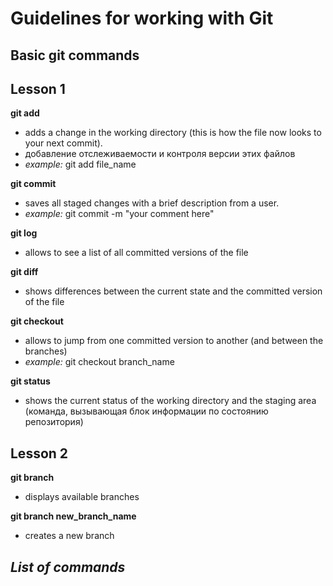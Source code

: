 # Guidelines for working with Git
## Basic git commands

## Lesson 1
**git add** 
* adds a change in the working directory (this is how the file now looks to your next commit). 
* добавление отслеживаемости и контроля версии этих файлов 
* *example:* git add file_name

**git commit** 
* saves all staged changes with a brief description from a user. 
* *example:* git commit -m "your comment here"

**git log**
* allows to see a list of all committed versions of the file

**git diff**
* shows differences between the current state and the committed version of the file 

**git checkout**
* allows to jump from one committed version to another (and between the branches)
* *example:* git checkout branch_name

**git status**
* shows the current status of the working directory and the staging area (команда, вызывающая блок информации по состоянию репозитория)

## Lesson 2
**git branch** 
* displays available branches

**git branch new_branch_name**
* creates a new branch 

## _List of commands_